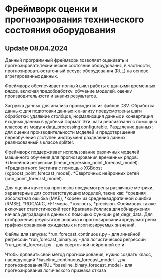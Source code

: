 # Фреймворк оценки и прогнозирования технического состояния оборудования

## Update 08.04.2024

Данный программный фреймворк позволяет оценивать и прогнозировать техническое состояние оборудования, в частности, прогнозировать остаточный ресурс оборудования (RUL) на основе агрегированных данных.

Фреймворк обеспечивает полный цикл работы с данными временных рядов, включая предобработку, обучение моделей, оценку производительности и анализ результатов.

Загрузка данных для анализа проиводится из файлов CSV.
Обработка данных: для подготовки данных к анализу предусмотрены шаги обработки: удаление столбцов, нормализация данных и конвертация входных данных в удобный формат. Эти шаги реализованы с помощью классов из модуля data_processing.configurable. Разделение данных: для оценки производительности моделей и предотвращения переобучения доступен инструмент разделения данных, реализованный в классе splitter.

Фреймворк поддерживает использование различных моделей машинного обучения для прогнозирования временных рядов:
    *Линейной регрессии (linear_regression_point_forecast_model).
    *Градиентного бустинга с помощью XGBoost (xgboost_point_forecast_model).
    *Сверточных нейронных сетей (cnn_point_forecast_model).

Для оценки качества прогнозов предусмотрены различные метрики, характерные для соответствующих моделей, такие как:
*средняя абсолютная ошибка (MAE), 
*корень из среднеквадратичной ошибки (RMSE), 
*ROC/AUC, 
*F1-мера, 
*точность, 
*precision. 
Фреймворк также включает статистический тест Краскала-Уоллиса для обнаружения начала деградации в данных с помощью функции get_degr_data.
Для отображения результатов анализа и прогнозирования предусмотрены графики сравнения ожидаемых и прогнозируемых значений.

Файлы для запуска:
    *run_forecast_continuous.py - для линейной регрессии
    *run_forecast_binary.py - для логистической регрессии
    *run_point_forecast.py - для сверточной нейронной сети 

Чтобы добавить свой метод прогнозирования, нужно создать класс, наследующий 
    *baseline_continuous_forecast_model - для прогнозирования RUL
    *baseline_binary_forecast_model - для прогнозирования логического признака отказа
